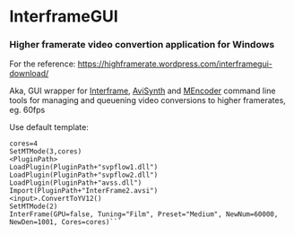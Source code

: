 # InterframeGUI
### Higher framerate video convertion application for Windows
For the reference: https://highframerate.wordpress.com/interframegui-download/


Aka, GUI wrapper for [Interframe](https://www.spirton.com/interframe-2-5-0-released/), [AviSynth](http://avisynth.nl/index.php/Main_Page) and [MEncoder](https://www.trishtech.com/2019/07/mencoder-fast-command-line-video-encoding-tool-for-windows/) command line tools for managing and queuening video conversions to higher framerates, eg. 60fps

Use default template:
```# Setmemorymax(900)
cores=4
SetMTMode(3,cores)
<PluginPath>
LoadPlugin(PluginPath+"svpflow1.dll")
LoadPlugin(PluginPath+"svpflow2.dll")
LoadPlugin(PluginPath+"avss.dll")
Import(PluginPath+"InterFrame2.avsi")
<input>.ConvertToYV12()
SetMTMode(2)
InterFrame(GPU=false, Tuning="Film", Preset="Medium", NewNum=60000, NewDen=1001, Cores=cores)```
